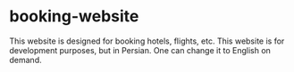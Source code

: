 # booking-website
This website is designed for booking hotels, flights, etc. This website is for development purposes, but in Persian. One can change it to English on demand.

